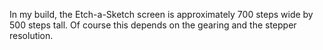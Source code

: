 
In my build, the Etch-a-Sketch screen is approximately 700 steps wide
by 500 steps tall. Of course this depends on the gearing and the
stepper resolution.




